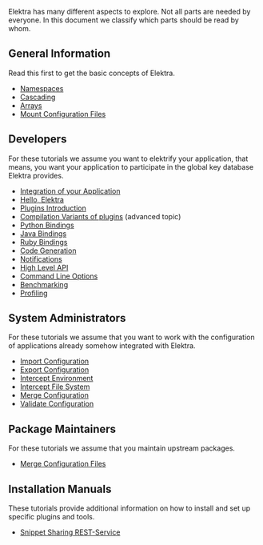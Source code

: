 Elektra has many different aspects to explore.
Not all parts are needed by everyone.
In this document we classify which parts should
be read by whom.

## General Information

Read this first to get the basic concepts of Elektra.

- [Namespaces](namespaces.md)
- [Cascading](cascading.md)
- [Arrays](arrays.md)
- [Mount Configuration Files](mount.md)

## Developers

For these tutorials we assume you want to elektrify your
application, that means, you want your application
to participate in the global key database Elektra
provides.

- [Integration of your Application](application-integration.md)
- [Hello, Elektra](hello-elektra.md)
- [Plugins Introduction](plugins.md)
- [Compilation Variants of plugins](compilation-variants.md) (advanced topic)
- [Python Bindings](python-kdb.md)
- [Java Bindings](java-kdb.md)
- [Ruby Bindings](/src/bindings/swig/ruby/README.md)
- [Code Generation](../../src/tools/pythongen/README.md)
- [Notifications](notifications.md)
- [High Level API](/src/libs/highlevel/README.md)
- [Command Line Options](command-line-options.md)
- [Benchmarking](benchmarking.md)
- [Profiling](profiling.md)

## System Administrators

For these tutorials we assume that you want to
work with the configuration of applications
already somehow integrated with Elektra.

- [Import Configuration](import.md)
- [Export Configuration](export.md)
- [Intercept Environment](/src/bindings/intercept/env/README.md)
- [Intercept File System](/src/bindings/intercept/fs/README.md)
- [Merge Configuration](merge.md)
- [Validate Configuration](validation.md)

## Package Maintainers

For these tutorials we assume that you maintain
upstream packages.

- [Merge Configuration Files](elektra-merge-integration.md)

## Installation Manuals

These tutorials provide additional information on how to
install and set up specific plugins and tools.

- [Snippet Sharing REST-Service](snippet-sharing-rest-service.md)
